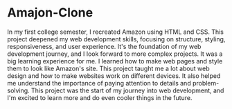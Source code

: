 # Amajon-Clone
In my first college semester, I recreated Amazon using HTML and CSS. This project deepened my web development skills, focusing on structure, styling, responsiveness, and user experience. It's the foundation of my web development journey, and I look forward to more complex projects.
 It was a big learning experience for me. I learned how to make web pages and style them to look like Amazon's site. This project taught me a lot about web design and how to make websites work on different devices. It also helped me understand the importance of paying attention to details and problem-solving. This project was the start of my journey into web development, and I'm excited to learn more and do even cooler things in the future.
